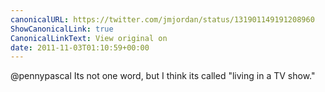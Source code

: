 ```yaml
---
canonicalURL: https://twitter.com/jmjordan/status/131901149191208960
ShowCanonicalLink: true
CanonicalLinkText: View original on
date: 2011-11-03T01:10:59+00:00
---
```

@pennypascal Its not one word, but I think its called "living in a TV show."